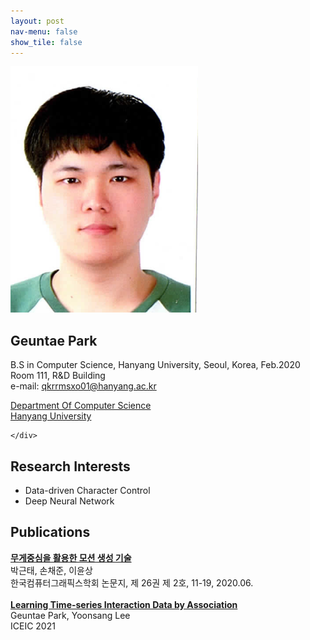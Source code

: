 ```yaml
---
layout: post
nav-menu: false 
show_tile: false
---
```


<!-- One -->
<section id="one">
	<div class="inner">
		<span class="image left"><img src="../assets/people/geuntae-park/geuntae-park.png" alt="" /></span>

<h2>Geuntae Park</h2>

B.S in Computer Science, Hanyang University, Seoul, Korea, Feb.2020<br>
Room 111, R&D Building<br>
e-mail: qkrrmsxo01@hanyang.ac.kr
<p/>

<a target="_blank" rel="noopener noreferrer" href="http://cs.hanyang.ac.kr/">Department Of Computer Science</a>
<br/>
<a target="_blank" rel="noopener noreferrer" href="https://www.hanyang.ac.kr/">Hanyang University</a>


	</div>
</section>

## Research Interests
- Data-driven Character Control
- Deep Neural Network

## Publications
**[무게중심을 활용한 모션 생성 기술](https://gitcgr.hanyang.ac.kr/publications/domestic/2020-kcgsjournal-motion-com.pdf)**<br>
박근태, 손채준, 이윤상<br>
한국컴퓨터그래픽스학회 논문지, 제 26권 제 2호, 11-19, 2020.06.<br>
<br>
**[Learning Time-series Interaction Data by Association](https://gitcgr.hanyang.ac.kr/publications/domestic/2021-iceic-learning-tsid.pdf)**<br>
Geuntae Park, Yoonsang Lee<br>
ICEIC 2021<br>
